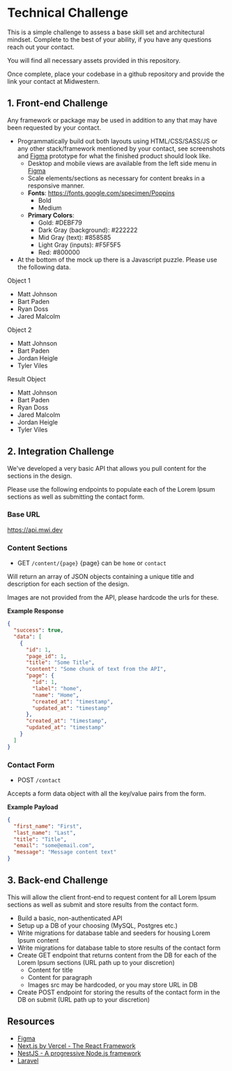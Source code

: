 # Technical Challenge

This is a simple challenge to assess a base skill set and architectural mindset.
Complete to the best of your ability, if you have any questions reach out your contact.

You will find all necessary assets provided in this repository.

Once complete, place your codebase in a github repository and provide the link your contact at Midwestern.

## 1. Front-end Challenge

Any framework or package may be used in addition to any that may have been requested by your contact.

- Programmatically build out both layouts using HTML/CSS/SASS/JS or any other stack/framework mentioned
  by your contact, see screenshots and [Figma](https://api.mwi.dev/figma) prototype for what the
  finished product should look like.
  - Desktop and mobile views are available from the left side menu in [Figma](https://api.mwi.dev/figma)
  - Scale elements/sections as necessary for content breaks in a responsive manner.
  - **Fonts**: https://fonts.google.com/specimen/Poppins
    - Bold
    - Medium
  - **Primary Colors**:
    - Gold: #DEBF79
    - Dark Gray (background): #222222
    - Mid Gray (text): #858585
    - Light Gray (inputs): #F5F5F5
    - Red: #800000
- At the bottom of the mock up there is a Javascript puzzle. Please use the following data.

Object 1

- Matt Johnson
- Bart Paden
- Ryan Doss
- Jared Malcolm

Object 2

- Matt Johnson
- Bart Paden
- Jordan Heigle
- Tyler Viles

Result Object

- Matt Johnson
- Bart Paden
- Ryan Doss
- Jared Malcolm
- Jordan Heigle
- Tyler Viles

## 2. Integration Challenge

We've developed a very basic API that allows you pull content for the sections in the design.

Please use the following endpoints to populate each of the Lorem Ipsum sections as well as submitting the contact form.

### Base URL

https://api.mwi.dev

### Content Sections

- GET `/content/{page}` {page} can be `home` or `contact`

Will return an array of JSON objects containing a unique title and description for each section of the design.

Images are not provided from the API, please hardcode the urls for these.

**Example Response**

```json
{
  "success": true,
  "data": [
    {
      "id": 1,
      "page_id": 1,
      "title": "Some Title",
      "content": "Some chunk of text from the API",
      "page": {
        "id": 1,
        "label": "home",
        "name": "Home",
        "created_at": "timestamp",
        "updated_at": "timestamp"
      },
      "created_at": "timestamp",
      "updated_at": "timestamp"
    }
  ]
}
```

### Contact Form

- POST `/contact`

Accepts a form data object with all the key/value pairs from the form.

**Example Payload**

```json
{
  "first_name": "First",
  "last_name": "Last",
  "title": "Title",
  "email": "some@email.com",
  "message": "Message content text"
}
```

## 3. Back-end Challenge

This will allow the client front-end to request content for all Lorem Ipsum sections as well as submit and store results from the contact form.

- Build a basic, non-authenticated API
- Setup up a DB of your choosing (MySQL, Postgres etc.)
- Write migrations for database table and seeders for housing Lorem Ipsum content
- Write migrations for database table to store results of the contact form
- Create GET endpoint that returns content from the DB for each of the Lorem Ipsum sections (URL path up to your discretion)
  - Content for title
  - Content for paragraph
  - Images src may be hardcoded, or you may store URL in DB
- Create POST endpoint for storing the results of the contact form in the DB on submit (URL path up to your discretion)

## Resources

- [Figma](https://api.mwi.dev/figma)
- [Next.js by Vercel - The React Framework](https://nextjs.org/)
- [NestJS - A progressive Node.js framework](https://nestjs.com/)
- [Laravel](https://laravel.com)

